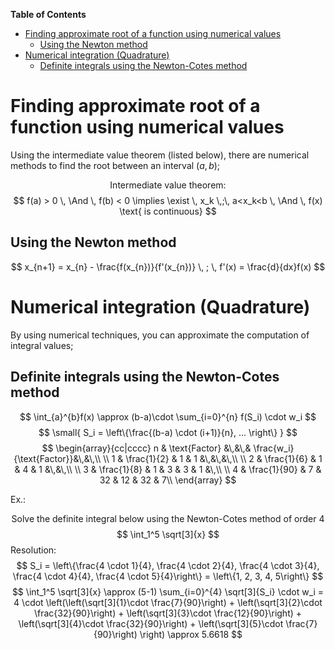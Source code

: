 **Table of Contents**

- [Finding approximate root of a function using numerical values](#finding-approximate-root-of-a-function-using-numerical-values)
  - [Using the Newton method](#using-the-newton-method)
- [Numerical integration (Quadrature)](#numerical-integration-quadrature)
  - [Definite integrals using the Newton-Cotes method](#definite-integrals-using-the-newton-cotes-method)


# Finding approximate root of a function using numerical values

Using the intermediate value theorem (listed below), there are numerical methods to find the root between an interval $(a, b)$;


$$
\text{Intermediate value theorem:}
$$
$$
f(a) > 0 \, \And \, f(b) < 0 \implies \exist \, x_k \,;\, a<x_k<b \, \And \, f(x) \text{ is continuous}
$$

## Using the Newton method

$$
x_{n+1} = x_{n} - \frac{f(x_{n})}{f'(x_{n})} \, ; \, f'(x) = \frac{d}{dx}f(x) 
$$

# Numerical integration (Quadrature)

By using numerical techniques, you can approximate the computation of integral values;

## Definite integrals using the Newton-Cotes method

$$
\int_{a}^{b}f(x) \approx (b-a)\cdot \sum_{i=0}^{n} f(S_i) \cdot w_i
$$
$$
\small{
  S_i = \left\{\frac{(b-a) \cdot (i+1)}{n}, ... \right\}
}
$$
$$
\begin{array}{cc|cccc}
  n & \text{Factor} &\,&\,& \frac{w_i}{\text{Factor}}&\,&\,\\
  \\
  1 & \frac{1}{2} & 1 & 1 &\,&\,&\,\\
  \\
  2 & \frac{1}{6} & 1 & 4 & 1 &\,&\,\\
  \\
  3 & \frac{1}{8} & 1 & 3 & 3 & 1 &\,\\
  \\
  4 & \frac{1}{90} & 7 & 32 & 12 & 32 & 7\\
\end{array}
$$

Ex.:

$$
\text{Solve the definite integral below using the Newton-Cotes method of order 4}
$$
$$
\int_1^5 \sqrt[3]{x}
$$
Resolution:
$$
S_i = \left\{\frac{4 \cdot 1}{4}, \frac{4 \cdot 2}{4}, \frac{4 \cdot 3}{4}, \frac{4 \cdot 4}{4}, \frac{4 \cdot 5}{4}\right\} = \left\{1, 2, 3, 4, 5\right\}
$$
$$
\int_1^5 \sqrt[3]{x} \approx (5-1) \sum_{i=0}^{4} \sqrt[3]{S_i} \cdot w_i = 4 \cdot \left(\left(\sqrt[3]{1}\cdot \frac{7}{90}\right) + \left(\sqrt[3]{2}\cdot \frac{32}{90}\right) + \left(\sqrt[3]{3}\cdot \frac{12}{90}\right) + \left(\sqrt[3]{4}\cdot \frac{32}{90}\right) + \left(\sqrt[3]{5}\cdot \frac{7}{90}\right) \right) \approx 5.6618 
$$